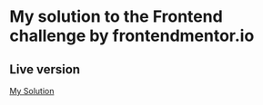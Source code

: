 # My solution to the Frontend challenge by frontendmentor.io

## Live version

[My Solution](https://sinamoraddar.github.io/Huddle-landing-page-with-split-benefits-section/) 